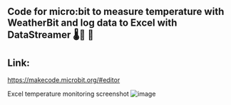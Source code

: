 ## Code for micro:bit to measure temperature with WeatherBit and log data to Excel with DataStreamer 🌡🥵 🥶

## Link:
https://makecode.microbit.org/#editor


Excel temperature monitoring screenshot
![image](https://user-images.githubusercontent.com/77109037/153927690-1559dfef-67e9-41cf-b2a1-c9d9f2329e35.png)

